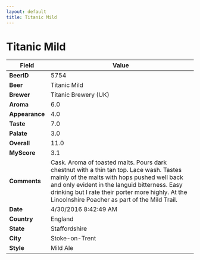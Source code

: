 ```yaml
---
layout: default
title: Titanic Mild
---
```


# Titanic Mild

| Field         | Value     |
|---------------|-----------|
| **BeerID** | 5754 |
| **Beer** | Titanic Mild |
| **Brewer** | Titanic Brewery (UK) |
| **Aroma** | 6.0 |
| **Appearance** | 4.0 |
| **Taste** | 7.0 |
| **Palate** | 3.0 |
| **Overall** | 11.0 |
| **MyScore** | 3.1 |
| **Comments** | Cask. Aroma of toasted malts. Pours dark chestnut with a thin tan top. Lace wash. Tastes mainly of the malts with hops pushed well back and only evident in the languid bitterness. Easy drinking but I rate their porter more highly. At the Lincolnshire Poacher as part of the Mild Trail. |
| **Date** | 4/30/2016 8:42:49 AM |
| **Country** | England |
| **State** | Staffordshire |
| **City** | Stoke-on-Trent |
| **Style** | Mild Ale |
